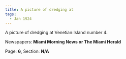 ```yaml
---  
title: A picture of dredging at  
tags:  
  - Jan 1924  
---  
```

  
A picture of dredging at Venetian Island number 4.  
  
Newspapers: **Miami Morning News or The Miami Herald**  
  
Page: **6**, Section: **N/A** 
